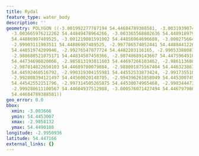 ```yaml
---
title: Rydal
feature_type: water_body
description: ''
geometry: POLYGON ((-3.001992277787194 54.44684789388581, -3.003193907425695 54.44772125594534,
  -3.003665976212262 54.44849478964266, -3.003365568802636 54.44891897933746, -3.00207810847562
  54.44886907489525, -3.001219801591002 54.44856964696688, -3.000275664017869 54.44901878803832,
  -2.99903111903511 54.44886907489525, -2.997786574052441 54.44884412265187, -2.994954161333042
  54.44851974209946, -2.99276547877724 54.4482203116165, -2.99053388087718 54.44839497966397,
  -2.988688521075171 54.44834507458366, -2.98748689143667 54.44759649107744, -2.986113600421228
  54.44734696020066, -2.985813193011603 54.44697266103462, -2.986113600421228 54.44677303341394,
  -2.987014822650103 54.44689780079084, -2.988001875567404 54.44632386770878, -2.988988928484796
  54.44592460516792, -2.990319304155981 54.44552533873424, -2.991735510515681 54.44532570405786,
  -2.992808394121497 54.44560020148705, -2.994396261858049 54.44530074965468, -2.99559789149655
  54.44542552151796, -2.997314505265875 54.44530074965468, -2.998344473527434 54.44535065844583,
  -2.999288611100567 54.44604937512988, -3.000576071427494 54.44679798691943, -3.001992277787194
  54.44684789388581))
geo_error: 0.0
bbox:
  xmin: -3.003666
  ymin: 54.4453007
  xmax: -2.9858132
  ymax: 54.4490188
longitude: -2.9950936
latitude: 54.447166
external_links: {}
---
```

